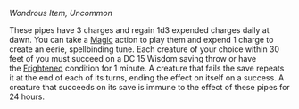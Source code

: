 _Wondrous Item, Uncommon_

These pipes have 3 charges and regain 1d3 expended charges daily at dawn. You can take a [Magic](https://www.dndbeyond.com/sources/dnd/free-rules/rules-glossary#MagicAction) action to play them and expend 1 charge to create an eerie, spellbinding tune. Each creature of your choice within 30 feet of you must succeed on a DC 15 Wisdom saving throw or have the [Frightened](https://www.dndbeyond.com/sources/dnd/free-rules/rules-glossary#FrightenedCondition) condition for 1 minute. A creature that fails the save repeats it at the end of each of its turns, ending the effect on itself on a success. A creature that succeeds on its save is immune to the effect of these pipes for 24 hours.